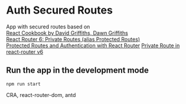 # Auth Secured Routes

App with secured routes based on  
[React Cookbook by David Griffiths, Dawn Griffiths](https://www.oreilly.com/library/view/react-cookbook/9781492085836/)  
[React Router 6: Private Routes (alias Protected Routes)](https://www.robinwieruch.de/react-router-private-routes/)  
[Protected Routes and Authentication with React Router](https://ui.dev/react-router-protected-routes-authentication)
[Private Route in react-router v6](https://dev.to/iamandrewluca/private-route-in-react-router-v6-lg5)

## Run the app in the development mode

```
npm run start
```

CRA, react-router-dom, antd
